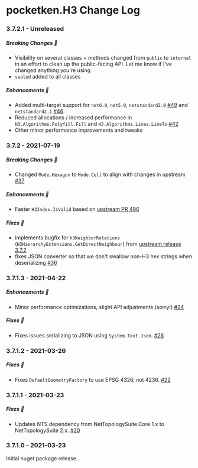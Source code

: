 # pocketken.H3 Change Log

### 3.7.2.1 - Unreleased

##### Breaking Changes :mega:

- Visibility on several classes + methods changed from `public` to `internal` in an effort to clean up the public-facing API.  Let me know if I've changed anything you're using
- `sealed` added to all classes

##### Enhancements :tada:

- Added multi-target support for `net6.0`, `net5.0`, `netstandard2.0` [#49](https://github.com/pocketken/H3.net/issues/49) and `netstandard2.1` [#46](https://github.com/pocketken/H3.net/issues/46)
- Reduced allocations / increased performance in `H3.Algorithms.Polyfill.Fill` and `H3.Algorithms.Lines.LineTo` [#42](https://github.com/pocketken/H3.net/issues/42)
- Other minor performance improvements and tweaks

### 3.7.2 - 2021-07-19

##### Breaking Changes :mega:

- Changed `Mode.Hexagon` to `Mode.Cell` to align with changes in upstream [#37](https://github.com/pocketken/H3.net/pull/37)

##### Enhancements :tada:

- Faster `H3Index.IsValid` based on [upstream PR 496](https://github.com/uber/h3/pull/496)

##### Fixes :wrench:

- implements bugfix for `h3NeighborRotations` (`H3HierarchyExtensions.GetDirectNeighbour`) from [upstream release 3.7.2](https://github.com/uber/h3/commit/fda03e297b1abe3ce8277794a7de8970601ed7c9)
- fixes JSON converter so that we don't swallow non-H3 hex strings when deserializing [#36](https://github.com/pocketken/H3.net/issues/36)

### 3.7.1.3 - 2021-04-22

##### Enhancements :tada:

- Minor performance optimizations, slight API adjustments (sorry!)  [#24](https://github.com/pocketken/H3.net/pull/24)

##### Fixes :wrench:

- Fixes issues serializing to JSON using `System.Text.Json`.  [#26](https://github.com/pocketken/H3.net/issues/26)

### 3.7.1.2 - 2021-03-26

##### Fixes :wrench:

- Fixes `DefaultGeometryFactory` to use EPSG 4326, not 4236.  [#22](https://github.com/pocketken/H3.net/issues/22)

### 3.7.1.1 - 2021-03-23

##### Fixes :wrench:

- Updates NTS dependency from NetTopologySuite.Core 1.x to NetTopologySuite 2.x.  [#20](https://github.com/pocketken/H3.net/issues/20)

### 3.7.1.0 - 2021-03-23

Initial nuget package release.
